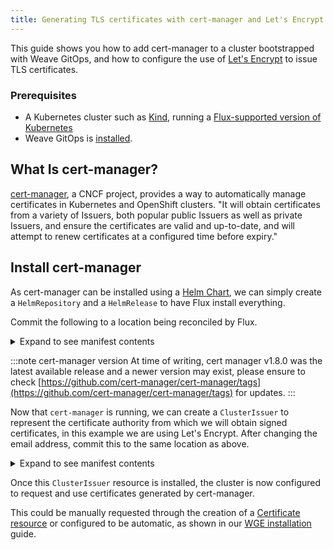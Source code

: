 ```yaml
---
title: Generating TLS certificates with cert-manager and Let's Encrypt
---
```


This guide shows you how to add cert-manager to a cluster bootstrapped with Weave GitOps, and how
to configure the use of [Let's Encrypt](https://letsencrypt.org/) to issue TLS certificates.

### Prerequisites

- A Kubernetes cluster such as [Kind](https://kind.sigs.k8s.io/docs/user/quick-start/), running a
[Flux-supported version of Kubernetes](https://fluxcd.io/docs/installation/#prerequisites)
- Weave GitOps is [installed](../open-source/getting-started/install-OSS.mdx).

## What Is cert-manager?

[cert-manager](https://cert-manager.io/), a CNCF project, provides a way to automatically manage certificates
in Kubernetes and OpenShift clusters. "It will obtain certificates from a variety of Issuers, both popular public
Issuers as well as private Issuers, and ensure the certificates are valid and up-to-date, and will attempt to
renew certificates at a configured time before expiry."

## Install cert-manager

As cert-manager can be installed using a [Helm Chart](https://cert-manager.io/docs/installation/helm/), we can
simply create a `HelmRepository` and a `HelmRelease` to have Flux install everything.

Commit the following to a location being reconciled by Flux.

<details>
<summary>Expand to see manifest contents</summary>

```yaml
---
apiVersion: v1
kind: Namespace
metadata:
  name: cert-manager
---
apiVersion: source.toolkit.fluxcd.io/v1beta1
kind: HelmRepository
metadata:
  name: cert-manager
  namespace: cert-manager
spec:
  interval: 1h
  url: https://charts.jetstack.io
---
apiVersion: helm.toolkit.fluxcd.io/v2beta1
kind: HelmRelease
metadata:
  name: cert-manager
  namespace: cert-manager
spec:
  interval: 5m
  chart:
    spec:
      chart: cert-manager
      version: 1.8.0
      sourceRef:
        kind: HelmRepository
        name: cert-manager
        namespace: cert-manager
      interval: 1m
  values:
    installCRDs: true
```

</details>

:::note cert-manager version
At time of writing, cert manager v1.8.0 was the latest available release and a newer version may exist, please
ensure to check [https://github.com/cert-manager/cert-manager/tags](https://github.com/cert-manager/cert-manager/tags) for updates.
:::

Now that `cert-manager` is running, we can create a `ClusterIssuer` to represent the certificate authority
from which we will obtain signed certificates, in this example we are using Let's Encrypt. After changing
the email address, commit this to the same location as above.

<details>
<summary>Expand to see manifest contents</summary>

```yaml
---
apiVersion: cert-manager.io/v1
kind: ClusterIssuer
metadata:
  name: letsencrypt-prod
spec:
  acme:
    # You must replace this email address with your own.
    # Let's Encrypt will use this to contact you about expiring
    # certificates, and issues related to your account.
    email: weave-gitops@example.tld
    server: https://acme-v02.api.letsencrypt.org/directory
    privateKeySecretRef:
      # Secret resource that will be used to store the account's private key.
      name: letsencrypt-prod-account-key
    solvers:
    # Add a single challenge solver, HTTP01 using nginx
    - http01:
       ingress:
         class: nginx
```

</details>

Once this `ClusterIssuer` resource is installed, the cluster is now configured to request and use certificates generated by cert-manager.

This could be manually requested through the creation of a [Certificate resource](https://cert-manager.io/docs/usage/certificate/#creating-certificate-resources) or configured to be automatic, as shown in our [WGE installation](../../enterprise/getting-started/install-enterprise) guide.
